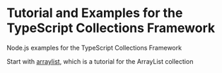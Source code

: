 # Tutorial and Examples for the TypeScript Collections Framework
Node.js examples for the TypeScript Collections Framework

Start with [arraylist](https://larrydiamond.github.io/typescriptcollectionsframeworknodejsexamples/arraylist.html), which is a tutorial for the ArrayList collection
